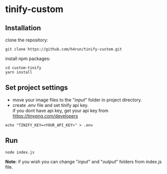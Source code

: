 # tinify-custom

## Installation
clone the repository:
```
git clone https://github.com/h4run/tinify-custom.git
```

install npm packages:
```
cd custom-tinify
yarn install
```

## Set project settings
- move your image files to the "*input*" folder in project directory.  
- create .env file and set tinify api key.  
if you dont have api key, get your api key from https://tinypng.com/developers
```
echo "TINIFY_KEY=<YOUR_API_KEY>" > .env
```
## Run
```
node index.js
```

**Note**: if you wish you can change "*input*" and "*output*" folders from index.js file.

